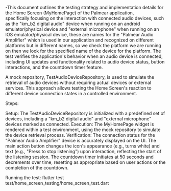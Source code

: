 -This document outlines the testing strategy and implementation details for the Home Screen (MyHomePage) of the Palmear application, \
specifically focusing on the interaction with connected audio devices, such as the "km_b2 digital audio" device when running on an android emulator/physical device and "external microphone" when running on an IOS emulator/physical device, these are names for the "Palmear Audio Amplifier" which is used in our application and recognized on different platforms but in different names, so we check the platform we are running on then we look for the specified name of the device for the platform. The test verifies the application's behavior when an audio device is connected, including UI updates and functionality related to audio device status, button interactions, and the countdown timer feature.

A mock repository, TestAudioDeviceRepository, is used to simulate the retrieval of audio devices without requiring actual devices or
external services. This approach allows testing the Home Screen's reaction to different device connection states in a controlled
environment.

Steps:

Setup: The TestAudioDeviceRepository is initialized with a predefined set of devices, including a "km_b2 digital audio" and "external microphone" devices marked as connected.
Execution: The MyHomePage widget is rendered within a test environment, using the mock repository to simulate the device retrieval process.
Verification:
The connection status for the "Palmear Audio Amplifier" device is accurately displayed on the UI.
The main action button changes the icon's appearance (e.g., turns white) and text (e.g., "Press to stop listening") upon interaction, reflecting the start of the listening session.
The countdown timer initiates at 50 seconds and decrements over time, resetting as appropriate based on user actions or the completion of the countdown.

Running the test: flutter test test/home_screen_testing/home_screen_test.dart
